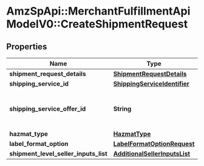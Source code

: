 # AmzSpApi::MerchantFulfillmentApiModelV0::CreateShipmentRequest

## Properties
Name | Type | Description | Notes
------------ | ------------- | ------------- | -------------
**shipment_request_details** | [**ShipmentRequestDetails**](ShipmentRequestDetails.md) |  | 
**shipping_service_id** | [**ShippingServiceIdentifier**](ShippingServiceIdentifier.md) |  | 
**shipping_service_offer_id** | **String** | Identifies a shipping service order made by a carrier. | [optional] 
**hazmat_type** | [**HazmatType**](HazmatType.md) |  | [optional] 
**label_format_option** | [**LabelFormatOptionRequest**](LabelFormatOptionRequest.md) |  | [optional] 
**shipment_level_seller_inputs_list** | [**AdditionalSellerInputsList**](AdditionalSellerInputsList.md) |  | [optional] 

